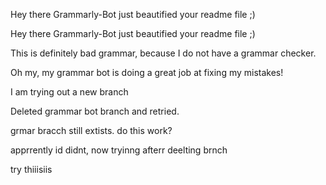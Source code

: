 Hey there Grammarly-Bot just beautified your readme file ;) 

 

Hey there Grammarly-Bot just beautified your readme file ;)

This is definitely bad grammar, because I do not have a grammar checker.

Oh my, my grammar bot is doing a great job at fixing my mistakes!

I am trying out a new branch

Deleted grammar bot branch and retried.

grmar bracch still extists. do this work?

apprrently id didnt, now tryinng afterr deelting brnch

try thiiisiis
